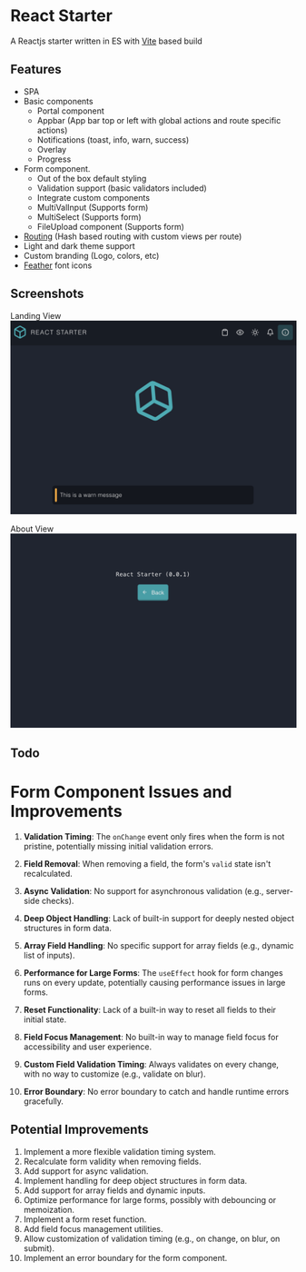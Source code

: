 # React Starter
A Reactjs starter written in ES with [Vite](https://vitejs.dev/) based build

## Features
- SPA
- Basic components
  - Portal component
  - Appbar (App bar top or left with global actions and route specific actions)
  - Notifications (toast, info, warn, success)
  - Overlay
  - Progress
- Form component.
  - Out of the box default styling
  - Validation support (basic validators included)
  - Integrate custom components
  - MultiValInput (Supports form)
  - MultiSelect (Supports form)
  - FileUpload component (Supports form)
- [Routing](https://github.com/naikus/simple-router) (Hash based routing with custom views per route)
- Light and dark theme support
- Custom branding (Logo, colors, etc)
- [Feather](https://feathericons.com/) font icons


## Screenshots
Landing View
![Main Landing View](screenshots/LandingView.png)


About View
![Form View](screenshots/AboutView.png)



## Todo
# Form Component Issues and Improvements

1. **Validation Timing**: The `onChange` event only fires when the form is not pristine, potentially missing initial validation errors.

2. **Field Removal**: When removing a field, the form's `valid` state isn't recalculated.

3. **Async Validation**: No support for asynchronous validation (e.g., server-side checks).

4. **Deep Object Handling**: Lack of built-in support for deeply nested object structures in form data.

5. **Array Field Handling**: No specific support for array fields (e.g., dynamic list of inputs).

6. **Performance for Large Forms**: The `useEffect` hook for form changes runs on every update, potentially causing performance issues in large forms.

7. **Reset Functionality**: Lack of a built-in way to reset all fields to their initial state.

8.  **Field Focus Management**: No built-in way to manage field focus for accessibility and user experience.

9.  **Custom Field Validation Timing**: Always validates on every change, with no way to customize (e.g., validate on blur).

10. **Error Boundary**: No error boundary to catch and handle runtime errors gracefully.

## Potential Improvements

1. Implement a more flexible validation timing system.
2. Recalculate form validity when removing fields.
3. Add support for async validation.
4. Implement handling for deep object structures in form data.
5. Add support for array fields and dynamic inputs.
6. Optimize performance for large forms, possibly with debouncing or memoization.
7. Implement a form reset function.
8. Add field focus management utilities.
9. Allow customization of validation timing (e.g., on change, on blur, on submit).
10. Implement an error boundary for the form component.